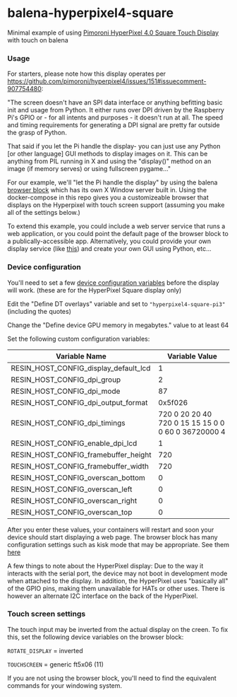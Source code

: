 # balena-hyperpixel4-square
Minimal example of using [Pimoroni HyperPixel 4.0 Square Touch Display](https://shop.pimoroni.com/products/hyperpixel-4-square?variant=30138251444307) with touch on balena

### Usage
For starters, please note how this display operates per https://github.com/pimoroni/hyperpixel4/issues/151#issuecomment-907754480:

"The screen doesn't have an SPI data interface or anything befitting basic init and usage from Python. It either runs over DPI driven by the Raspberry Pi's GPIO or - for all intents and purposes - it doesn't run at all. The speed and timing requirements for generating a DPI signal are pretty far outside the grasp of Python.

That said if you let the Pi handle the display- you can just use any Python [or other language] GUI methods to display images on it. This can be anything from PIL running in X and using the "display()" method on an image (if memory serves) or using fullscreen pygame..."

For our example, we'll "let the Pi handle the display" by using the balena [browser block](https://github.com/balenablocks/browser) which has its own X Window server built in. Using the docker-compose in this repo gives you a customizeable browser that displays on the Hyperpixel with touch screen support (assuming you make all of the settings below.)

To extend this example, you could include a web server service that runs a web application, or you could point the default page of the browser block to a publically-accessible app. Alternatively, you could provide your own display service (like [this](https://hub.balena.io/organizations/balenablocks/blocks/xserver)) and create your own GUI using Python, etc...

### Device configuration

You'll need to set a few [device configuration variables](https://www.balena.io/docs/learn/manage/configuration/) before the display will work. (these are for the HyperPixel Square display only)

Edit the "Define DT overlays" variable and set to `"hyperpixel4-square-pi3"` (including the quotes)

Change the "Define device GPU memory in megabytes." value to at least 64

Set the following custom configuration variables:

| Variable Name | Variable Value |
| ------------ | ----------- |
| RESIN_HOST_CONFIG_display_default_lcd | 1 |
| RESIN_HOST_CONFIG_dpi_group | 2 |
| RESIN_HOST_CONFIG_dpi_mode | 87 |
| RESIN_HOST_CONFIG_dpi_output_format | 0x5f026 |
| RESIN_HOST_CONFIG_dpi_timings | 720 0 20 20 40 720 0 15 15 15 0 0 0 60 0 36720000 4 |
| RESIN_HOST_CONFIG_enable_dpi_lcd | 1 |
| RESIN_HOST_CONFIG_framebuffer_height | 720 |
| RESIN_HOST_CONFIG_framebuffer_width | 720 |
| RESIN_HOST_CONFIG_overscan_bottom | 0 |
| RESIN_HOST_CONFIG_overscan_left | 0 |
| RESIN_HOST_CONFIG_overscan_right | 0 |
| RESIN_HOST_CONFIG_overscan_top | 0 |

After you enter these values, your containers will restart and soon your device should start displaying a web page. The browser block has many configuration settings such as kisk mode that may be appropriate. See them [here](https://github.com/balenablocks/browser#environment-variables)

A few things to note about the HyperPixel display: Due to the way it interacts with the serial port, the device may not boot in development mode when attached to the display. In addition, the HyperPixel uses "basically all" of the GPIO pins, making them unavailable for HATs or other uses. There is however an alternate I2C interface on the back of the HyperPixel.

### Touch screen settings

The touch input may be inverted from the actual display on the creen. To fix this, set the following device variables on the browser block:

`ROTATE_DISPLAY` = inverted

`TOUCHSCREEN` = generic ft5x06 (11)

If you are not using the browser block, you'll need to find the equivalent commands for your windowing system.



